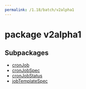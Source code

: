 ```yaml
---
permalink: /1.18/batch/v2alpha1
---
```


# package v2alpha1



## Subpackages

* [cronJob](batch-v2alpha1-cronJob.md)
* [cronJobSpec](batch-v2alpha1-cronJobSpec.md)
* [cronJobStatus](batch-v2alpha1-cronJobStatus.md)
* [jobTemplateSpec](batch-v2alpha1-jobTemplateSpec.md)
